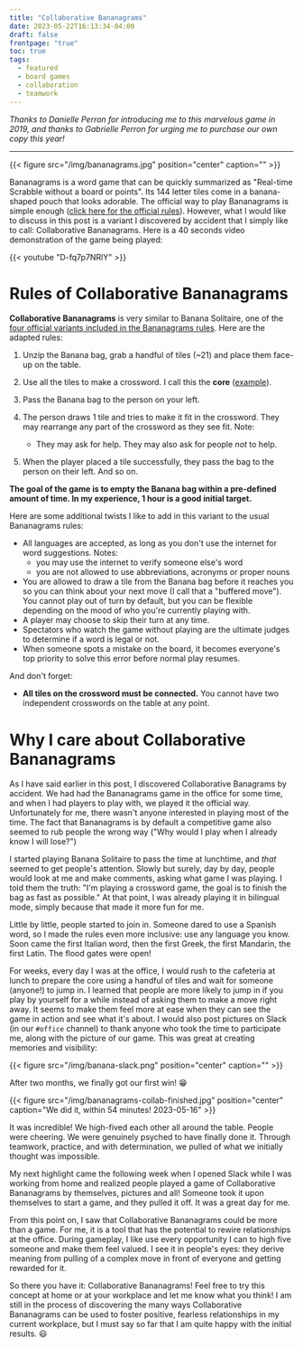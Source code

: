 ```yaml
---
title: "Collaborative Bananagrams"
date: 2023-05-22T16:13:34-04:00
draft: false
frontpage: "true"
toc: true
tags:
  - featured
  - board games
  - collaboration
  - teamwork
---
```


*Thanks to Danielle Perron for introducing me to this marvelous game in
2019,
and thanks to Gabrielle Perron for urging me to purchase our own copy
this year!*

---
{{< figure src="/img/bananagrams.jpg" position="center" caption="" >}}



Bananagrams is a word game that can be quickly summarized as "Real-time
Scrabble without a board or points". Its 144 letter tiles come in a
banana-shaped pouch that looks adorable. The official way to play
Bananagrams is simple enough ([click here for the official
rules](/img/bananagrams-how-to-play.jpg)). However, what I would like to
discuss in this post is a variant I discovered by accident that I simply
like to call: Collaborative Bananagrams. Here is a 40 seconds video
demonstration of the game being played:

{{< youtube "D-fq7p7NRlY" >}}

# Rules of Collaborative Bananagrams

**Collaborative Bananagrams** is very similar to Banana Solitaire, one of
the [four official variants included in the Bananagrams
rules](/img/bananagrams-variants.jpg). Here are the adapted rules:

1. Unzip the Banana bag, grab a handful of tiles (~21) and place them
   face-up on the table.
1. Use all the tiles to make a crossword. I call this the **core**
   ([example](/img/banana-core.jpg)).
1. Pass the Banana bag to the person on your left.
1. The person draws 1 tile
   and tries to make it fit in the crossword. They may rearrange
   any part of the crossword as they see fit. Note:
   - They may ask for help.  They may also ask for people *not* to help.

1. When the player placed a tile
   successfully, they pass the bag to the person on their left. And so
   on.

**The goal of the game is to empty the Banana bag within a pre-defined
   amount of time. In my experience, 1 hour is a good initial target.**

Here are some additional twists I like to add in this variant to the usual Bananagrams
rules:

- All languages are accepted, as long as you don't use the internet for
  word suggestions. Notes:
  - you may use the internet to verify someone else's word
  - you are not allowed to use abbreviations, acronyms or proper nouns
- You are allowed to draw a tile from the Banana bag before it reaches
  you so you can think about your next move (I call that a "buffered
  move"). You cannot play out of turn by default, but you can be
  flexible depending on the mood of who you're currently playing with.
- A player may choose to skip their turn at any time.
- Spectators who watch the game without playing are the ultimate judges
  to determine if a word is legal or not.
- When someone spots a mistake on the board, it becomes everyone's top priority
  to solve this error before normal play resumes.

And don't forget:

- **All tiles on the crossword must be connected.** You cannot have two
  independent crosswords on the table at any point.

# Why I care about Collaborative Bananagrams

As I have said earlier in this post, I discovered Collaborative
Banagrams by accident. We had had the Bananagrams game in the office for
some time, and when I had players to play with, we played it the
official way. Unfortunately for me, there wasn't anyone interested in
playing most of the time. The fact that Bananagrams is by default a
competitive game also seemed to rub people the wrong way ("Why would I
play when I already know I will lose?")

I started playing Banana Solitaire to pass the time at lunchtime, and *that* seemed
to get people's attention. Slowly but surely, day by day, people would
look at me and make comments, asking what game I was playing. I told
them the truth: "I'm playing a crossword game, the goal is to finish the
bag as fast as possible." At that point, I was already playing it in
bilingual mode, simply because that made it more fun for me.

Little by little, people started to join in. Someone dared to use a
Spanish word, so I made the rules even more inclusive: use any language
you know. Soon came the first Italian word, then the first Greek, the first Mandarin, the
first Latin. The flood gates were open!

For weeks, every day I was at the office, I would rush to the cafeteria
at lunch to prepare the core using a handful of tiles and wait for someone
(anyone!) to jump in. I learned that people are more likely to jump in
if you play by yourself for a while instead of asking them to make a
move right away. It seems to make them feel more at ease when they can
see the game in action and see what it's about. I would also post
pictures on Slack (in our `#office` channel) to thank anyone who took
the time to participate me, along with the picture of our game. This was
great at creating memories and visibility:

{{< figure src="/img/banana-slack.png" position="center" caption="" >}}


After two months, we finally got our first win! :grin:

{{< figure src="/img/bananagrams-collab-finished.jpg" position="center" caption="We did it, within 54 minutes! 2023-05-16" >}}

It was incredible! We high-fived each other all around the table. People
were cheering. We were genuinely psyched to have finally done it.
Through teamwork, practice, and with determination, we pulled of what we
initially thought was impossible.

My next highlight came the following week when I opened Slack while I
was working from home and realized people played a game of Collaborative
Bananagrams by themselves, pictures and all! Someone took it upon
themselves to start a game, and they pulled it off. It was a great day
for me.

From this point on, I saw that Collaborative Bananagrams could be more
than a game. For me, it is a tool that has the potential to rewire
relationships at the office. During gameplay, I like use every opportunity I can to high five
someone and make them feel valued. I see it in people's eyes: they
derive meaning from pulling of a complex move in front of everyone and
getting rewarded for it.

So there you have it: Collaborative Bananagrams! Feel free to try this
concept at home or at your workplace and let me know what you think! I
am still in the process of discovering the many ways Collaborative
Bananagrams can be used to foster positive, fearless relationships in
my current workplace, but I must say so far that I am quite happy with the
initial results. :smiley:
